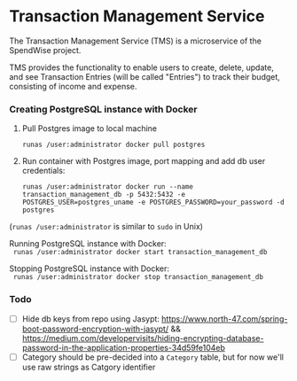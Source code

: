 
# Transaction Management Service
The Transaction Management Service (TMS) is a microservice of the SpendWise project.

TMS provides the functionality to enable users to create, delete, update, and see Transaction Entries (will be called "Entries") to track their budget, consisting of income and expense.


### Creating PostgreSQL instance with Docker
1. Pull Postgres image to local machine

   `runas /user:administrator docker pull postgres`
2. Run container with Postgres image, port mapping and add db user credentials:

   `runas /user:administrator docker run --name transaction_management_db -p 5432:5432 -e POSTGRES_USER=postgres_uname -e POSTGRES_PASSWORD=your_password -d postgres`

(`runas /user:administrator` is similar to `sudo` in Unix)

Running PostgreSQL instance with Docker:  
` runas /user:administrator docker start transaction_management_db`

Stopping PostgreSQL instance with Docker:  
` runas /user:administrator docker stop transaction_management_db`

### Todo
- [ ] Hide db keys from repo using Jasypt: https://www.north-47.com/spring-boot-password-encryption-with-jasypt/ && https://medium.com/developervisits/hiding-encrypting-database-password-in-the-application-properties-34d59fe104eb
- [ ] Category should be pre-decided into a `Category` table, but for now we'll use raw strings as Catgory identifier
